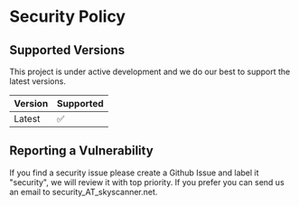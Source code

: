 # Security Policy

## Supported Versions

This project is under active development and we do our best to support the latest versions.


| Version | Supported          |
| ------- | ------------------ |
| Latest  | :white_check_mark: |


## Reporting a Vulnerability

If you find a security issue please create a Github Issue and label it "security", we will review it with top priority. If you prefer you can send us an email to security_AT_skyscanner.net.
